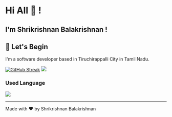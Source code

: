 # Hi All 👋 !

## I'm Shrikrishnan Balakrishnan !


## :rocket: Let's Begin

I'm a software developer based in Tiruchirappalli City in Tamil Nadu. 

[![GitHub Streak](https://streak-stats.demolab.com/?user=Shrikrishnan&theme=dark)](https://git.io/streak-stats) ![](https://github-readme-stats.vercel.app/api?username=Shrikrishnan&show_icons=true&theme=nightowl)

###  Used Language 


![](https://github-readme-stats.vercel.app/api/top-langs/?username=Shrikrishnan&layout=compact&theme=nightowl&hide=html,css,php&langs_count=6)


------

Made with :heart: by Shrikrishnan Balakrishnan
